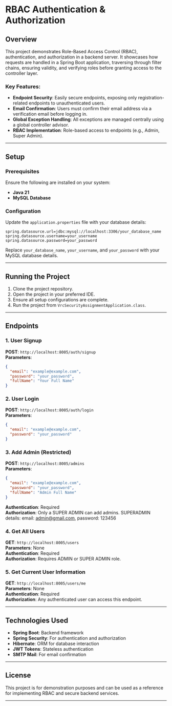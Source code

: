 
# RBAC Authentication & Authorization

## Overview

This project demonstrates Role-Based Access Control (RBAC), authentication, and authorization in a backend server. It showcases how requests are handled in a Spring Boot application, traversing through filter chains, ensuring validity, and verifying roles before granting access to the controller layer.

### Key Features:
- **Endpoint Security**: Easily secure endpoints, exposing only registration-related endpoints to unauthenticated users.
- **Email Confirmation**: Users must confirm their email address via a verification email before logging in.
- **Global Exception Handling**: All exceptions are managed centrally using a global controller advisor.
- **RBAC Implementation**: Role-based access to endpoints (e.g., Admin, Super Admin).

---

## Setup

### Prerequisites
Ensure the following are installed on your system:
- **Java 21**
- **MySQL Database**

### Configuration
Update the `application.properties` file with your database details:

```properties
spring.datasource.url=jdbc:mysql://localhost:3306/your_database_name
spring.datasource.username=your_username
spring.datasource.password=your_password
```

Replace `your_database_name`, `your_username`, and `your_password` with your MySQL database details.

---

## Running the Project

1. Clone the project repository.
2. Open the project in your preferred IDE.
3. Ensure all setup configurations are complete.
4. Run the project from `VrcSecurityAssignmentApplication.class`.

---

## Endpoints

### 1. **User Signup**
**POST**: `http://localhost:8005/auth/signup`  
**Parameters**:  
```json
{
  "email": "example@example.com",
  "password": "your_password",
  "fullName": "Your Full Name"
}
```

### 2. **User Login**
**POST**: `http://localhost:8005/auth/login`  
**Parameters**:  
```json
{
  "email": "example@example.com",
  "password": "your_password"
}
```

### 3. **Add Admin (Restricted)**
**POST**: `http://localhost:8005/admins`  
**Parameters**:  
```json
{
  "email": "example@example.com",
  "password": "your_password",
  "fullName": "Admin Full Name"
}
```
**Authentication**: Required  
**Authorization**: Only a SUPER ADMIN can add admins. SUPERADMIN details: email: admin@gmail.com, password: 123456

### 4. **Get All Users**
**GET**: `http://localhost:8005/users`  
**Parameters**: None  
**Authentication**: Required  
**Authorization**: Requires ADMIN or SUPER ADMIN role.

### 5. **Get Current User Information**
**GET**: `http://localhost:8005/users/me`  
**Parameters**: None  
**Authentication**: Required  
**Authorization**: Any authenticated user can access this endpoint.

---

## Technologies Used

- **Spring Boot**: Backend framework
- **Spring Security**: For authentication and authorization
- **Hibernate**: ORM for database interaction
- **JWT Tokens**: Stateless authentication
- **SMTP Mail**: For email confirmation

---

## License
This project is for demonstration purposes and can be used as a reference for implementing RBAC and secure backend services.

---
